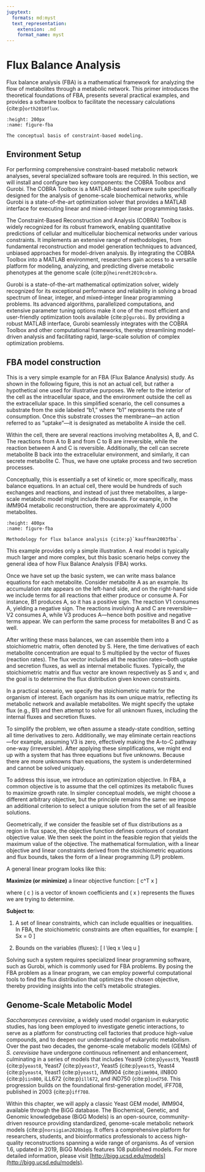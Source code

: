 ```yaml
---
jupytext:
  formats: md:myst
  text_representation:
    extension: .md
    format_name: myst
---
```


# Flux Balance Analysis

Flux balance analysis (FBA) is a mathematical framework for analyzing the flow of metabolites through a metabolic network. This primer introduces the theoretical foundations of FBA, presents several practical examples, and provides a software toolbox to facilitate the necessary calculations {cite:p}`orth2010flux`.


```{figure} _static/fig3-1.png
:height: 200px
:name: figure-fba

The conceptual basis of constraint-based modeling.
```

## Environment Setup

For performing comprehensive constraint-based metabolic network analyses, several specialized software tools are required. In this section, we will install and configure two key components: the COBRA Toolbox and Gurobi. The COBRA Toolbox is a MATLAB-based software suite specifically designed for the analysis of genome-scale biochemical networks, while Gurobi is a state-of-the-art optimization solver that provides a MATLAB interface for executing linear and mixed-integer linear programming tasks.

The Constraint-Based Reconstruction and Analysis (COBRA) Toolbox is widely recognized for its robust framework, enabling quantitative predictions of cellular and multicellular biochemical networks under various constraints. It implements an extensive range of methodologies, from fundamental reconstruction and model generation techniques to advanced, unbiased approaches for model-driven analysis. By integrating the COBRA Toolbox into a MATLAB environment, researchers gain access to a versatile platform for modeling, analyzing, and predicting diverse metabolic phenotypes at the genome scale {cite:p}`heirendt2019cobra`.

Gurobi is a state-of-the-art mathematical optimization solver, widely recognized for its exceptional performance and reliability in solving a broad spectrum of linear, integer, and mixed-integer linear programming problems. Its advanced algorithms, parallelized computations, and extensive parameter tuning options make it one of the most efficient and user-friendly optimization tools available {cite:p}`gurobi`. By providing a robust MATLAB interface, Gurobi seamlessly integrates with the COBRA Toolbox and other computational frameworks, thereby streamlining model-driven analysis and facilitating rapid, large-scale solution of complex optimization problems.

## FBA model construction

This is a very simple example for an FBA (Flux Balance Analysis) study. As shown in the following figure, this is not an actual cell, but rather a hypothetical one used for illustrative purposes. We refer to the interior of the cell as the intracellular space, and the environment outside the cell as the extracellular space. In this simplified scenario, the cell consumes a substrate from the side labeled “b1,” where “b1” represents the rate of consumption. Once this substrate crosses the membrane—an action referred to as “uptake”—it is designated as metabolite A inside the cell.

Within the cell, there are several reactions involving metabolites A, B, and C. The reactions from A to B and from C to B are irreversible, while the reaction between A and C is reversible. Additionally, the cell can secrete metabolite B back into the extracellular environment, and similarly, it can secrete metabolite C. Thus, we have one uptake process and two secretion processes.

Conceptually, this is essentially a set of kinetic or, more specifically, mass balance equations. In an actual cell, there would be hundreds of such exchanges and reactions, and instead of just three metabolites, a large-scale metabolic model might include thousands. For example, in the iMM904 metabolic reconstruction, there are approximately 4,000 metabolites.


```{figure} _static/fig3-2.jpg
:height: 400px
:name: figure-fba

Methodology for flux balance analysis {cite:p}`kauffman2003fba`.
```

This example provides only a simple illustration. A real model is typically much larger and more complex, but this basic scenario helps convey the general idea of how Flux Balance Analysis (FBA) works.

Once we have set up the basic system, we can write mass balance equations for each metabolite. Consider metabolite A as an example. Its accumulation rate appears on the left-hand side, and on the right-hand side we include terms for all reactions that either produce or consume A. For instance, B1 produces A, so it has a positive sign. The reaction V1 consumes A, yielding a negative sign. The reactions involving A and C are reversible—V2 consumes A, while V3 produces A—hence both positive and negative terms appear. We can perform the same process for metabolites B and C as well.

After writing these mass balances, we can assemble them into a stoichiometric matrix, often denoted by S. Here, the time derivatives of each metabolite concentration are equal to S multiplied by the vector of fluxes (reaction rates). The flux vector includes all the reaction rates—both uptake and secretion fluxes, as well as internal metabolic fluxes. Typically, the stoichiometric matrix and flux vector are known respectively as S and v, and the goal is to determine the flux distribution given known constraints.

In a practical scenario, we specify the stoichiometric matrix for the organism of interest. Each organism has its own unique matrix, reflecting its metabolic network and available metabolites. We might specify the uptake flux (e.g., B1) and then attempt to solve for all unknown fluxes, including the internal fluxes and secretion fluxes.

To simplify the problem, we often assume a steady-state condition, setting all time derivatives to zero. Additionally, we may eliminate certain reactions—for example, assuming V3 is zero, effectively making the A-to-C pathway one-way (irreversible). After applying these simplifications, we might end up with a system that has three equations but five unknowns. Because there are more unknowns than equations, the system is underdetermined and cannot be solved uniquely.

To address this issue, we introduce an optimization objective. In FBA, a common objective is to assume that the cell optimizes its metabolic fluxes to maximize growth rate. In simpler conceptual models, we might choose a different arbitrary objective, but the principle remains the same: we impose an additional criterion to select a unique solution from the set of all feasible solutions.

Geometrically, if we consider the feasible set of flux distributions as a region in flux space, the objective function defines contours of constant objective value. We then seek the point in the feasible region that yields the maximum value of the objective. The mathematical formulation, with a linear objective and linear constraints derived from the stoichiometric equations and flux bounds, takes the form of a linear programming (LP) problem.

A general linear program looks like this:

**Maximize (or minimize)** a linear objective function:
\[
c^T x
\]

where \( c \) is a vector of known coefficients and \( x \) represents the fluxes we are trying to determine.

**Subject to**:

1. A set of linear constraints, which can include equalities or inequalities.  
   In FBA, the stoichiometric constraints are often equalities, for example:
   \[
   Sx = 0
   \]

2. Bounds on the variables (fluxes):
   \[
   l \leq x \leq u
   \]

Solving such a system requires specialized linear programming software, such as Gurobi, which is commonly used for FBA problems. By posing the FBA problem as a linear program, we can employ powerful computational tools to find the flux distribution that optimizes the chosen objective, thereby providing insights into the cell’s metabolic strategies.



## Genome-Scale Metabolic Model

*Saccharomyces cerevisiae*, a widely used model organism in eukaryotic studies, has long been employed to investigate genetic interactions, to serve as a platform for constructing cell factories that produce high-value compounds, and to deepen our understanding of eukaryotic metabolism. Over the past two decades, the genome-scale metabolic models (GEMs) of *S. cerevisiae* have undergone continuous refinement and enhancement, culminating in a series of models that includes Yeast9 {cite:p}`yeast9`, Yeast8 {cite:p}`yeast8`,  Yeast7 {cite:p}`yeast7`, Yeast5 {cite:p}`yeast5`, Yeast4 {cite:p}`yeast4`, Yeast1 {cite:p}`yeast1`, iMM904 {cite:p}`imm904`, iIN800 {cite:p}`iin800`, iLL672 {cite:p}`ill672`, and iND750 {cite:p}`ind750`. This progression builds on the foundational first-generation model, iFF708, published in 2003 {cite:p}`iff708`. 

Within this chapter, we will apply a classic Yeast GEM model, iMM904, available through the BiGG database. The Biochemical, Genetic, and Genomic knowledgebase (BiGG Models) is an open-source, community-driven resource providing standardized, genome-scale metabolic network models {cite:p}`norsigian2020bigg`. It offers a comprehensive platform for researchers, students, and bioinformatics professionals to access high-quality reconstructions spanning a wide range of organisms. As of version 1.6, updated in 2019, BiGG Models features 108 published models. For more detailed information, please visit [http://bigg.ucsd.edu/models](http://bigg.ucsd.edu/models).
